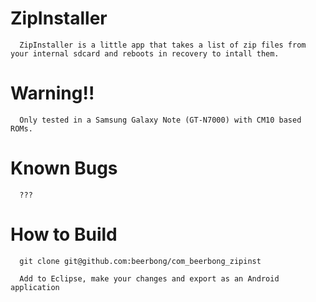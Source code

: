 ZipInstaller
==========

      ZipInstaller is a little app that takes a list of zip files from your internal sdcard and reboots in recovery to intall them.

Warning!!
==========
      Only tested in a Samsung Galaxy Note (GT-N7000) with CM10 based ROMs.

Known Bugs
==========
      ???


How to Build
==========
      git clone git@github.com:beerbong/com_beerbong_zipinst
      
      Add to Eclipse, make your changes and export as an Android application